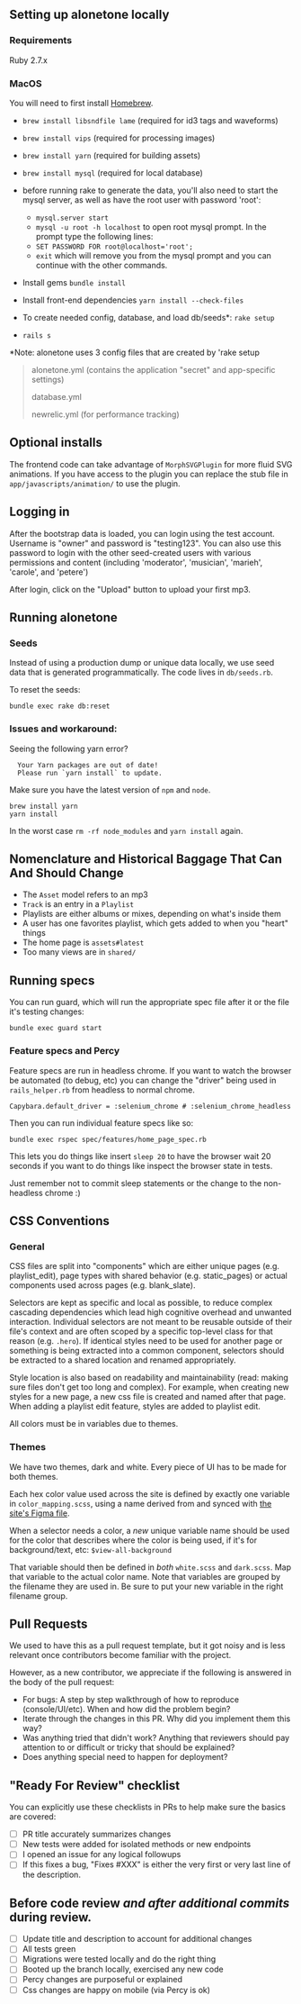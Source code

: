 ## Setting up alonetone locally

### Requirements

Ruby 2.7.x

### MacOS

You will need to first install [Homebrew](https://brew.sh).

- `brew install libsndfile lame` (required for id3 tags and waveforms)
- `brew install vips` (required for processing images)
- `brew install yarn` (required for building assets)
- `brew install mysql` (required for local database)
- before running rake to generate the data, you'll also need to start the mysql server, as well as have the root user with password 'root':
  - `mysql.server start`
  - `mysql -u root -h localhost` to open root mysql prompt.  In the prompt type the following lines:
  - `SET PASSWORD FOR root@localhost='root';`
  - `exit` which will remove you from the mysql prompt and you can continue with the other commands.

- Install gems
`bundle install`
- Install front-end dependencies
`yarn install --check-files`

- To create needed config, database, and load db/seeds*:
`rake setup`
- `rails s`

*Note: alonetone uses 3 config files that are created by 'rake setup

> alonetone.yml (contains the application "secret" and app-specific settings)
>
> database.yml
>
> newrelic.yml (for performance tracking)

## Optional installs

The frontend code can take advantage of `MorphSVGPlugin` for more fluid SVG animations. If you have access to the plugin you can replace the stub file in `app/javascripts/animation/` to use the plugin.

## Logging in

After the bootstrap data is loaded, you can login using the test account. Username is "owner" and password is "testing123".  You can also use this password to login with the other seed-created users with various permissions and content (including 'moderator', 'musician', 'marieh', 'carole', and 'petere')

After login, click on the "Upload" button to upload your first mp3.

## Running alonetone

### Seeds

Instead of using a production dump or unique data locally, we use seed data that is generated programmatically. The code lives in `db/seeds.rb`.

To reset the seeds:

```
bundle exec rake db:reset
```

### Issues and workaround:

Seeing the following yarn error?
```
  Your Yarn packages are out of date!
  Please run `yarn install` to update.
```

Make sure you have the latest version of `npm` and `node`.
```
brew install yarn
yarn install
```

In the worst case `rm -rf node_modules` and `yarn install` again.

## Nomenclature and Historical Baggage That Can And Should Change

* The `Asset` model refers to an mp3
* `Track` is an entry in a `Playlist`
* Playlists are either albums or mixes, depending on what's inside them
* A user has one favorites playlist, which gets added to when you "heart" things
* The home page is `assets#latest`
* Too many views are in `shared/`

## Running specs

You can run guard, which will run the appropriate spec file after it or the file it's testing changes:

```
bundle exec guard start
```

### Feature specs and Percy

Feature specs are run in headless chrome. If you want to watch the browser be automated (to debug, etc) you can change the "driver" being used in `rails_helper.rb` from headless to normal chrome.

```
Capybara.default_driver = :selenium_chrome # :selenium_chrome_headless
```

Then you can run individual feature specs like so:

```
bundle exec rspec spec/features/home_page_spec.rb
```

This lets you do things like insert `sleep 20` to have the browser wait 20 seconds if you want to do things like inspect the browser state in tests.

Just remember not to commit sleep statements or the change to the non-headless chrome :)

## CSS Conventions

### General

CSS files are split into "components" which are either unique pages (e.g. playlist_edit), page types with shared behavior (e.g. static_pages) or actual components used across pages (e.g. blank_slate).

Selectors are kept as specific and local as possible, to reduce complex cascading dependencies which lead high cognitive overhead and unwanted interaction. Individual selectors are not meant to be reusable outside of their file's context and are often scoped by a specific top-level class for that reason (e.g. `.hero`). If identical styles need to be used for another page or something is being extracted into a common component, selectors should be extracted to a shared location and renamed appropriately.

Style location is also based on readability and maintainability (read: making sure files don't get too long and complex). For example, when creating new styles for a new page, a new css file is created and named after that page. When adding a playlist edit feature, styles are added to playlist edit.

All colors must be in variables due to themes.

### Themes

We have two themes, dark and white. Every piece of UI has to be made for both themes.

Each hex color value used across the site is defined by exactly one variable in `color_mapping.scss`, using a name derived from and synced with [the site's Figma file](https://www.figma.com/file/YdjrVsNumbBsWVo82Wje2h6N/alonetone-white-theme?node-id=0%3A1).

When a selector needs a color, a *new* unique variable name should be used for the color that describes where the color is being used, if it's for background/text, etc: `$view-all-background`

That variable should then be defined in *both* `white.scss` and `dark.scss`. Map that variable to the actual color name. Note that variables are grouped by the filename they are used in. Be sure to put your new variable in the right filename group.

## Pull Requests

We used to have this as a pull request template, but it got noisy and is less relevant once contributors become familiar with the project.

However, as a new contributor, we appreciate if the following is answered in the body of the pull request:

* For bugs: A step by step walkthrough of how to reproduce (console/UI/etc). When and how did the problem begin?
* Iterate through the changes in this PR. Why did you implement them this way?
* Was anything tried that didn't work? Anything that reviewers should pay attention to or difficult or tricky that should be explained?
* Does anything special need to happen for deployment?


## "Ready For Review" checklist

You can explicitly use these checklists in PRs to help make sure the basics are covered:

* [ ] PR title accurately summarizes changes
* [ ] New tests were added for isolated methods or new endpoints
* [ ] I opened an issue for any logical followups
* [ ] If this fixes a bug, "Fixes #XXX" is either the very first or very last line of the description.

## Before code review *and after additional commits* during review.

* [ ] Update title and description to account for additional changes
* [ ] All tests green
* [ ] Migrations were tested locally and do the right thing
* [ ] Booted up the branch locally, exercised any new code
* [ ] Percy changes are purposeful or explained
* [ ] Css changes are happy on mobile (via Percy is ok)
